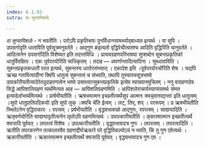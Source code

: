 ```yaml
---
index: 6.1.92
sutra: वा सुप्यापिशलेः

---
```

_वा सुप्यापिशलेः_ - न भवतीति । परोऽपि प्रकृतिभावः पुनर्विधानसामर्थ्याद्बाध्यत इत्यर्थः । वा सुपि । उपसर्गादृति धाताविति पूर्वसूत्रमनुवर्तते । आद्गुण #इत्यतो वृद्धिरेचीत्यतश्च आदिति वृद्धिरिति चानुवर्तते । आदित्यनेन उपसर्गादिति विशेष्यत इति तदन्तविधिः । प्रत्ययग्रहणपरिभाषया सुप्शब्देन सुबन्तप्रकृतिको धातुर्विवक्षितः । एकः पूर्वपरयोरिति चाधिकृतम् । तदाह — अवर्णान्तादित्यादिना । सुब्धाताविति । सुबन्तप्रकृतकधातौ परत इत्यर्थः, सुबन्तस्य धातोरसंभवात् । एकादेश इति ।पूर्वपरयोरचो॑रिति शेषः । यद्यपि ऋच्छ गतावित्यादीनां क्विपि धातुत्वं सुबन्तत्वं च संभवति, तथापि तुस्यास्यसूत्रभाष्ये उपार्कारीयतीत्यादेरेतदुदाहरणत्वेन भाष्ये उक्तत्वात्सुबन्तप्रकृतिके इत्येव व्याख्यानमुचितम् । ननु वाग्रहणादेव सिद्धे आपिशालिग्रहणं व्यर्थमित्यत आह — आपिशलिग्रहणमिति । आपिशलेराचार्यस्याप्ययमर्थः संमत इत्यादेर्लाभार्थमित्यर्थः । प्रार्षभीयतीति । ऋषभमात्मन इच्छतीत्यर्थेसुप आत्मनः क्यच्॒सनाद्यन्ताः॑ इति धातुत्वम् ।सुपो धातुप्रातिपदिकयोः॑ इति सुपो लुक् ।क्यचि चे॑ति ईत्वम् । लट्, तिप्, शप् । पररूपम् । प्र ऋषभीयतीति स्थितेऽनेन वृद्धिराकारः । रपत्वम् । प्रर्षभीयतीति । वृद्ध्यभावपक्षे आद्गुणः, रपरत्वम् । सावण्र्यादिति । ऋऌवर्णयोरिति सावण्र्यादृतीत्यनेन लृतोऽपि ग्रहणमित्यर्थः । उपाल्कारीयतीति । ऌकारमात्मान इच्छतीत्यर्थे क्यजादि पूर्ववत् । लपरत्वं विशेषः । उपल्कारीयतीति । वृद्ध्वभावादत्र गुणः । लपरत्वम् । तपरत्वादिति । ऋतीति तपरकरणेन तत्कालस्यैव ग्रहणाद्दीर्घऋकारे परे वृद्धिविकल्पोऽयं न भवति, किं तु गुण एवेत्यर्थः । ऋकारीयतीति । ऋकारमात्मन इच्छतीत्यर्थे क्यजादि पूर्ववत् । वृद्ध्यभावादत्र गुण एव ।